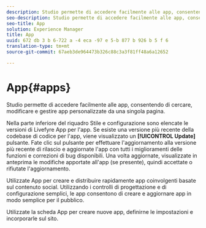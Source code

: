 ```yaml
---
description: Studio permette di accedere facilmente alle app, consentendo di cercare, modificare e gestire app personalizzate da una singola pagina.
seo-description: Studio permette di accedere facilmente alle app, consentendo di cercare, modificare e gestire app personalizzate da una singola pagina.
seo-title: App
solution: Experience Manager
title: App
uuid: 672 db 3 b 6-722 a -4 eca -97 e 5-b 877 b 926 b 5 f 6
translation-type: tm+mt
source-git-commit: 67aeb3de964473b326c88c3a3f81ff48a6a12652

---
```



# App{#apps}

Studio permette di accedere facilmente alle app, consentendo di cercare, modificare e gestire app personalizzate da una singola pagina.

Nella parte inferiore del riquadro Stile e configurazione sono elencate le versioni di Livefyre App per l&#39;app. Se esiste una versione più recente della codebase di codice per l&#39;app, viene visualizzato un **[!UICONTROL Update]** pulsante. Fate clic sul pulsante per effettuare l&#39;aggiornamento alla versione più recente di rilascio e aggiornate l&#39;app con tutti i miglioramenti delle funzioni e correzioni di bug disponibili. Una volta aggiornate, visualizzate in anteprima le modifiche apportate all&#39;app (se presente), quindi accettate o rifiutate l&#39;aggiornamento.

Utilizzate App per creare e distribuire rapidamente app coinvolgenti basate sul contenuto social. Utilizzando i controlli di progettazione e di configurazione semplici, le app consentono di creare e aggiornare app in modo semplice per il pubblico.

Utilizzate la scheda App per creare nuove app, definirne le impostazioni e incorporarle sul sito.
